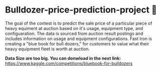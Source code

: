 # Bulldozer-price-prediction-project 🚧
The goal of the contest is to predict the sale price of a particular piece of heavy equiment at auction based on it's usage, equipment type, and configuaration.  The data is sourced from auction result postings and includes information on usage and equipment configurations.
Fast Iron is creating a "blue book for bull dozers," for customers to value what their heavy equipment fleet is worth at auction.

**Data Size are too big. You can donwload in the next link:**
https://www.kaggle.com/competitions/bluebook-for-bulldozers
